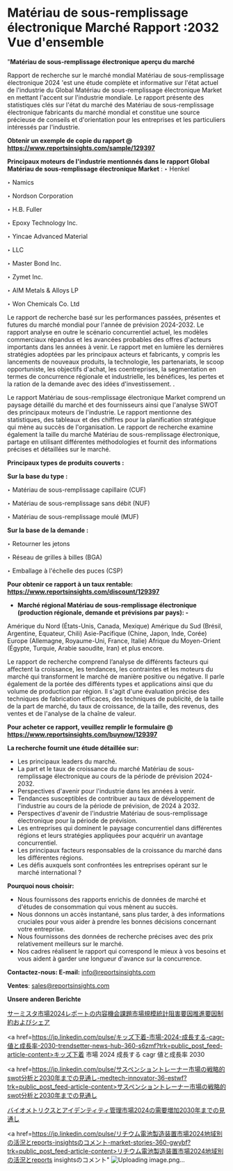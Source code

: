 # Matériau de sous-remplissage électronique Marché Rapport :2032 Vue d'ensemble

"<strong>Matériau de sous-remplissage électronique aperçu du marché</strong>

Rapport de recherche sur le marché mondial Matériau de sous-remplissage électronique 2024 'est une étude complète et informative sur l'état actuel de l'industrie du Global Matériau de sous-remplissage électronique Market en mettant l'accent sur l'industrie mondiale. Le rapport présente des statistiques clés sur l'état du marché des Matériau de sous-remplissage électronique fabricants du marché mondial et constitue une source précieuse de conseils et d'orientation pour les entreprises et les particuliers intéressés par l'industrie.

<strong>Obtenir un exemple de copie du rapport @ <a href=https://www.reportsinsights.com/sample/129397>https://www.reportsinsights.com/sample/129397</a></strong>

<strong>Principaux moteurs de l'industrie mentionnés dans le rapport Global Matériau de sous-remplissage électronique Market</strong> :
‣ Henkel

‣ Namics

‣ Nordson Corporation

‣ H.B. Fuller

‣ Epoxy Technology Inc.

‣ Yincae Advanced Material

‣ LLC

‣ Master Bond Inc.

‣ Zymet Inc.

‣ AIM Metals & Alloys LP

‣ Won Chemicals Co. Ltd

Le rapport de recherche basé sur les performances passées, présentes et futures du marché mondial pour l'année de prévision 2024-2032. Le rapport analyse en outre le scénario concurrentiel actuel, les modèles commerciaux répandus et les avancées probables des offres d'acteurs importants dans les années à venir. Le rapport met en lumière les dernières stratégies adoptées par les principaux acteurs et fabricants, y compris les lancements de nouveaux produits, la technologie, les partenariats, le scoop opportuniste, les objectifs d'achat, les coentreprises, la segmentation en termes de concurrence régionale et industrielle, les bénéfices, les pertes et la ration de la demande avec des idées d'investissement. .

Le rapport Matériau de sous-remplissage électronique Market comprend un paysage détaillé du marché et des fournisseurs ainsi que l'analyse SWOT des principaux moteurs de l'industrie. Le rapport mentionne des statistiques, des tableaux et des chiffres pour la planification stratégique qui mène au succès de l'organisation. Le rapport de recherche examine également la taille du marché Matériau de sous-remplissage électronique, partage en utilisant différentes méthodologies et fournit des informations précises et détaillées sur le marché.

<strong>Principaux types de produits couverts :</strong>

<strong>Sur la base du type :</strong>

‣ Matériau de sous-remplissage capillaire (CUF)

‣ Matériau de sous-remplissage sans débit (NUF)

‣ Matériau de sous-remplissage moulé (MUF)

<strong>Sur la base de la demande :</strong>

‣ Retourner les jetons

‣ Réseau de grilles à billes (BGA)

‣ Emballage à l'échelle des puces (CSP)

<strong>Pour obtenir ce rapport à un taux rentable: <a href=https://www.reportsinsights.com/discount/129397>https://www.reportsinsights.com/discount/129397</a></strong>
<ul>
  <li><strong>Marché régional Matériau de sous-remplissage électronique (production régionale, demande et prévisions par pays): -</strong></li>
</ul>
Amérique du Nord (États-Unis, Canada, Mexique)
Amérique du Sud (Brésil, Argentine, Equateur, Chili)
Asie-Pacifique (Chine, Japon, Inde, Corée)
Europe (Allemagne, Royaume-Uni, France, Italie)
Afrique du Moyen-Orient (Égypte, Turquie, Arabie saoudite, Iran) et plus encore.

Le rapport de recherche comprend l’analyse de différents facteurs qui affectent la croissance, les tendances, les contraintes et les moteurs du marché qui transforment le marché de manière positive ou négative. Il parle également de la portée des différents types et applications ainsi que du volume de production par région. Il s'agit d'une évaluation précise des techniques de fabrication efficaces, des techniques de publicité, de la taille de la part de marché, du taux de croissance, de la taille, des revenus, des ventes et de l'analyse de la chaîne de valeur.

<strong>Pour acheter ce rapport, veuillez remplir le formulaire @   <a href=https://www.reportsinsights.com/buynow/129397>https://www.reportsinsights.com/buynow/129397</a></strong>

<strong>La recherche fournit une étude détaillée sur:</strong>
<ul>
  <li>Les principaux leaders du marché.</li>
  <li>La part et le taux de croissance du marché Matériau de sous-remplissage électronique au cours de la période de prévision 2024-2032.</li>
  <li>Perspectives d'avenir pour l'industrie dans les années à venir.</li>
  <li>Tendances susceptibles de contribuer au taux de développement de l'industrie au cours de la période de prévision, de 2024 à 2032.</li>
  <li>Perspectives d'avenir de l'industrie Matériau de sous-remplissage électronique pour la période de prévision.</li>
  <li>Les entreprises qui dominent le paysage concurrentiel dans différentes régions et leurs stratégies appliquées pour acquérir un avantage concurrentiel.</li>
  <li>Les principaux facteurs responsables de la croissance du marché dans les différentes régions.</li>
  <li>Les défis auxquels sont confrontées les entreprises opérant sur le marché international ?</li>
</ul>
<strong>Pourquoi nous choisir:</strong>
<ul>
  <li>Nous fournissons des rapports enrichis de données de marché et d'études de consommation qui vous mènent au succès.</li>
  <li>Nous donnons un accès instantané, sans plus tarder, à des informations cruciales pour vous aider à prendre les bonnes décisions concernant votre entreprise.</li>
  <li>Nous fournissons des données de recherche précises avec des prix relativement meilleurs sur le marché.</li>
  <li>Nos cadres réalisent le rapport qui correspond le mieux à vos besoins et vous aident à garder une longueur d'avance sur la concurrence.</li>
</ul>
<strong>Contactez-nous:
</strong><strong>E-mail:</strong> <a href=mailto:info@reportsinsights.com>info@reportsinsights.com</a>

<strong>Ventes</strong>: <a href=mailto:sales@reportsinsights.com>sales@reportsinsights.com</a>

<strong>Unsere anderen Berichte</strong>

<a href=https://www.linkedin.com/pulse/サーミスタ市場2024レポートの内容機会課題市場規模統計阻害要因推進要因制約およびシェア-healthscope-news-245-wmr6f/>サーミスタ市場2024レポートの内容機会課題市場規模統計阻害要因推進要因制約およびシェア</a>

<a href=https://jp.linkedin.com/pulse/キッズ下着-市場-2024-成長する-cagr-値と成長率-2030-trendsetter-news-hub-360-s6zmf?trk=public_post_feed-article-content>キッズ下着 市場 2024 成長する cagr 値と成長率 2030</a>

<a href=https://jp.linkedin.com/pulse/サスペンショントレーナー市場の戦略的swot分析と2030年までの見通し-medtech-innovator-36-estwf?trk=public_post_feed-article-content>サスペンショントレーナー市場の戦略的swot分析と2030年までの見通し</a>

<a href=https://www.linkedin.com/pulse/バイオメトリクスとアイデンティティ管理市場2024の需要増加2030年までの見通し-tribunal-analytics-360-nxydf/>バイオメトリクスとアイデンティティ管理市場2024の需要増加2030年までの見通し</a>

<a href=https://jp.linkedin.com/pulse/リチウム電池製造装置市場2024地域別の活況とreports-insightsのコメント-market-stories-360-gwybf?trk=public_post_feed-article-content>リチウム電池製造装置市場2024地域別の活況とreports insightsのコメント</a>"
![Uploading image.png…]()
